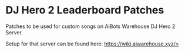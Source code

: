 # DJ Hero 2 Leaderboard Patches

Patches to be used for custom songs on AiBots Warehouse DJ Hero 2 Server.

Setup for that server can be found here: https://wiki.aiwarehouse.xyz/>

